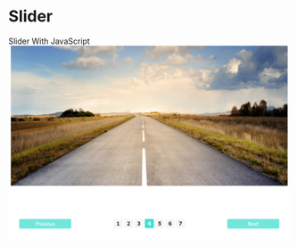 # Slider
Slider With JavaScript
![Slider Screen](https://github.com/Ahmed-Elhadary/Slider/blob/main/images/screen.png)
